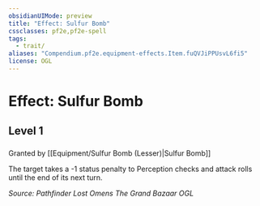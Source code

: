 ```yaml
---
obsidianUIMode: preview
title: "Effect: Sulfur Bomb"
cssclasses: pf2e,pf2e-spell
tags:
  - trait/
aliases: "Compendium.pf2e.equipment-effects.Item.fuQVJiPPUsvL6fi5"
license: OGL
---
```

# Effect: Sulfur Bomb
## Level 1
### 






Granted by [[Equipment/Sulfur Bomb (Lesser)|Sulfur Bomb]]

The target takes a -1 status penalty to Perception checks and attack rolls until the end of its next turn.

*Source: Pathfinder Lost Omens The Grand Bazaar*
*OGL*